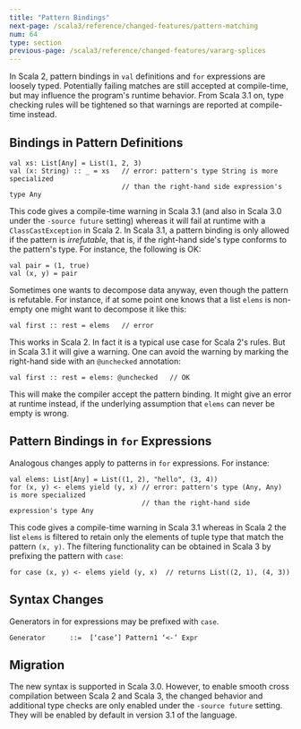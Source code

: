 ```yaml
---
title: "Pattern Bindings"
next-page: /scala3/reference/changed-features/pattern-matching
num: 64
type: section
previous-page: /scala3/reference/changed-features/vararg-splices
---
```


<!-- THIS FILE HAS BEEN GENERATED BY SCALADOC PREPROCESSOR. NOTE THAT ANY CHANGES TO THIS FILE CAN BE OVERRIDEN IN THE FUTURE -->

In Scala 2, pattern bindings in `val` definitions and `for` expressions are
loosely typed. Potentially failing matches are still accepted at compile-time,
but may influence the program's runtime behavior.
From Scala 3.1 on, type checking rules will be tightened so that warnings are reported at compile-time instead.

## Bindings in Pattern Definitions

<div class="snippet" ><div class="buttons"></div><pre><code class="language-scala"><span id="0" class="" >val xs: List[Any] = List(1, 2, 3)
</span><span id="1" class="" >val (x: String) :: _ = xs   // error: pattern&apos;s type String is more specialized
</span><span id="2" class="" >                            // than the right-hand side expression&apos;s type Any
</span></code></pre></div>

This code gives a compile-time warning in Scala 3.1 (and also in Scala 3.0 under the `-source future` setting) whereas it will fail at runtime with a `ClassCastException` in Scala 2. In Scala 3.1, a pattern binding is only allowed if the pattern is _irrefutable_, that is, if the right-hand side's type conforms to the pattern's type. For instance, the following is OK:

<div class="snippet" ><div class="buttons"></div><pre><code class="language-scala"><span id="0" class="" >val pair = (1, true)
</span><span id="1" class="" >val (x, y) = pair
</span></code></pre></div>

Sometimes one wants to decompose data anyway, even though the pattern is refutable. For instance, if at some point one knows that a list `elems` is non-empty one might
want to decompose it like this:

<div class="snippet" ><div class="buttons"></div><pre><code class="language-scala"><span id="0" class="" >val first :: rest = elems   // error
</span></code></pre></div>

This works in Scala 2. In fact it is a typical use case for Scala 2's rules. But in Scala 3.1 it will give a warning. One can avoid the warning by marking the right-hand side with an `@unchecked` annotation:

<div class="snippet" ><div class="buttons"></div><pre><code class="language-scala"><span id="0" class="" >val first :: rest = elems: @unchecked   // OK
</span></code></pre></div>

This will make the compiler accept the pattern binding. It might give an error at runtime instead, if the underlying assumption that `elems` can never be empty is wrong.

## Pattern Bindings in `for` Expressions

Analogous changes apply to patterns in `for` expressions. For instance:

<div class="snippet" ><div class="buttons"></div><pre><code class="language-scala"><span id="0" class="" >val elems: List[Any] = List((1, 2), &quot;hello&quot;, (3, 4))
</span><span id="1" class="" >for (x, y) &lt;- elems yield (y, x) // error: pattern&apos;s type (Any, Any) is more specialized
</span><span id="2" class="" >                                 // than the right-hand side expression&apos;s type Any
</span></code></pre></div>

This code gives a compile-time warning in Scala 3.1 whereas in Scala 2 the list `elems`
is filtered to retain only the elements of tuple type that match the pattern `(x, y)`.
The filtering functionality can be obtained in Scala 3 by prefixing the pattern with `case`:

<div class="snippet" ><div class="buttons"></div><pre><code class="language-scala"><span id="0" class="" >for case (x, y) &lt;- elems yield (y, x)  // returns List((2, 1), (4, 3))
</span></code></pre></div>

## Syntax Changes

Generators in for expressions may be prefixed with `case`.

```
Generator      ::=  [‘case’] Pattern1 ‘<-’ Expr
```

## Migration

The new syntax is supported in Scala 3.0. However, to enable smooth cross compilation between Scala 2 and Scala 3, the changed behavior and additional type checks are only enabled under the `-source future` setting. They will be enabled by default in version 3.1 of the language.
